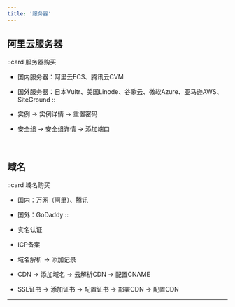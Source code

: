 ```yaml
---
title: '服务器'
---
```


## 阿里云服务器

::card
服务器购买
- 国内服务器：阿里云ECS、腾讯云CVM
- 国外服务器：日本Vultr、美国Linode、谷歌云、微软Azure、亚马逊AWS、SiteGround
::

- 实例 -> 实例详情 -> 重置密码
- 安全组 -> 安全组详情 -> 添加端口

<br />

## 域名

::card
域名购买
- 国内：万网（阿里）、腾讯
- 国外：GoDaddy
::

- 实名认证
- ICP备案
- 域名解析 -> 添加记录
- CDN -> 添加域名 -> 云解析CDN -> 配置CNAME
- SSL证书 -> 添加证书 -> 配置证书 -> 部署CDN -> 配置CDN

<hr />
